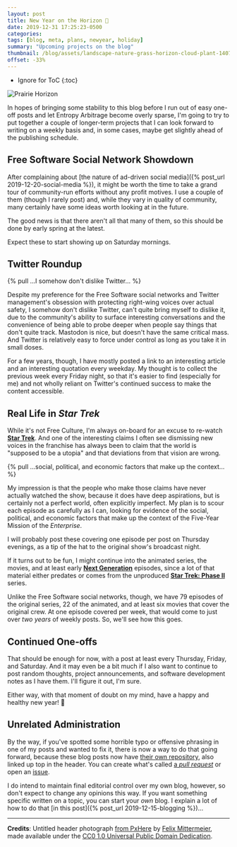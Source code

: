 ```yaml
---
layout: post
title: New Year on the Horizon 🎊
date: 2019-12-31 17:25:23-0500
categories:
tags: [blog, meta, plans, newyear, holiday]
summary: "Upcoming projects on the blog"
thumbnail: /blog/assets/landscape-nature-grass-horizon-cloud-plant-1407864-pxhere.com.jpg
offset: -33%
---
```


* Ignore for ToC
{:toc}

![Prairie Horizon](/blog/assets/landscape-nature-grass-horizon-cloud-plant-1407864-pxhere.com.jpg "Horizon on the Prairie")

In hopes of bringing some stability to this blog before I run out of easy one-off posts and let Entropy Arbitrage become overly sparse, I'm going to try to put together a couple of longer-term projects that I can look forward to writing on a weekly basis and, in some cases, maybe get slightly ahead of the publishing schedule.

## Free Software Social Network Showdown

After complaining about [the nature of ad-driven social media]({% post_url 2019-12-20-social-media %}), it might be worth the time to take a grand tour of community-run efforts without any profit motives.  I use a couple of them (though I rarely post) and, while they vary in quality of community, many certainly have some ideas worth looking at in the future.

The good news is that there aren't all that many of them, so this should be done by early spring at the latest.

Expect these to start showing up on Saturday mornings.

## Twitter Roundup

{% pull ...I somehow don't dislike Twitter... %}

Despite my preference for the Free Software social networks and Twitter management's obsession with protecting right-wing voices over actual safety, I somehow don't dislike Twitter, can't quite bring myself to dislike it, due to the community's ability to surface interesting conversations and the convenience of being able to probe deeper when people say things that don't quite track.  Mastodon is nice, but doesn't have the same critical mass.  And Twitter is relatively easy to force under control as long as you take it in small doses.  <i class="fab fa-twitter-square"></i>

For a few years, though, I have mostly posted a link to an interesting article and an interesting quotation every weekday.  My thought is to collect the previous week every Friday night, so that it's easier to find (especially for me) and not wholly reliant on Twitter's continued success to make the content accessible.

## Real Life in *Star Trek*

While it's not Free Culture, I'm always on-board for an excuse to re-watch [**Star Trek**](https://en.wikipedia.org/wiki/Star_Trek:_The_Original_Series).  And one of the interesting claims I often see dismissing new voices in the franchise has always been to claim that the world is "supposed to be a utopia" and that deviations from that vision are wrong.

{% pull ...social, political, and economic factors that make up the context... %}

My impression is that the people who make those claims have never actually watched the show, because it does have deep aspirations, but is certainly not a perfect world, often explicitly imperfect.  My plan is to scour each episode as carefully as I can, looking for evidence of the social, political, and economic factors that make up the context of the Five-Year Mission of the *Enterprise*.

I will probably post these covering one episode per post on Thursday evenings, as a tip of the hat to the original show's broadcast night. <i class="far fa-hand-spock"></i>

If it turns out to be fun, I might continue into the animated series, the movies, and at least early [**Next Generation**](https://en.wikipedia.org/wiki/Star_Trek:_The_Next_Generation) episodes, since a lot of that material either predates or comes from the unproduced [**Star Trek:  Phase II**](https://en.wikipedia.org/wiki/Star_Trek:_Phase_II) series.

Unlike the Free Software social networks, though, we have 79 episodes of the original series, 22 of the animated, and at least six movies that cover the original crew.  At one episode covered per week, that would come to just over *two years* of weekly posts.  So, we'll see how this goes.

## Continued One-offs

That should be enough for now, with a post at least every Thursday, Friday, and Saturday.  And it may even be a bit much if I also want to continue to post random thoughts, project announcements, and software development notes as I have them.  I'll figure it out, I'm sure.

Either way, with that moment of doubt on my mind, have a happy and healthy new year!  🎇

## Unrelated Administration

By the way, if you've spotted some horrible typo or offensive phrasing in one of my posts and wanted to fix it, there is now a way to do that going forward, because these blog posts now have [their own repository](https://github.com/jcolag/entropy-arbitrage), also linked up top in the header.  You can create what's called [a *pull request*](https://github.com/yangsu/pull-request-tutorial) or open an [issue](https://github.com/jcolag/entropy-arbitrage/issues).  <i class="fab fa-github-alt"></i>

I do intend to maintain final editorial control over my own blog, however, so don't expect to change any opinions this way.  If you want something specific written on a topic, you can start your *own* blog.  I explain a lot of how to do that [in this post]({% post_url 2019-12-15-blogging %})...

* * *

**Credits**:  Untitled header photograph [from PxHere](https://pxhere.com/en/photo/1407864) by [Felix Mittermeier](https://felix-mittermeier.de), made available under the [CC0 1.0 Universal Public Domain Dedication](https://creativecommons.org/publicdomain/zero/1.0/).
